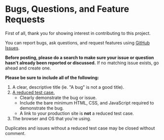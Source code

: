 # Bugs, Questions, and Feature Requests

First of all, thank you for showing interest in contributing to this project.

You can report bugs, ask questions, and request features using [GitHub Issues](https://github.com/abhijithvijayan/gulp-sass-bootstrap-boilerplate/issues).

**Before posting, please do a search to make sure your issue or question hasn't already been reported or discussed.** If no matching issue exists, go ahead and create one.

**Please be sure to include all of the following:**

1. A clear, descriptive title (ie. "A bug" is not a good title).
2. [A reduced test case.](https://css-tricks.com/reduced-test-cases/)
	- Clearly demonstrate the bug or issue.
	- Include the bare minimum HTML, CSS, and JavaScript required to demonstrate the bug.
	- A link to your production site is **not** a reduced test case.
3. The browser and OS that you're using.

Duplicates and issues without a reduced test case may be closed without comment.
